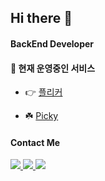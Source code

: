## Hi there 👋

#### BackEnd Developer
#### 🌱 현재 운영중인 서비스 
- 👉 [플리커](https://a.simple-sns.link)

- ☘️ [Picky](https://www.picky-pick.com)


#### Contact Me
<p>
    <a href="https://docs.google.com/document/d/1qX3GO9tdmLur7JiQg0Uyfrm_AYz_Sfy3YzSz-bV8FP8" target="_blank">
        <img src="https://img.shields.io/badge/Portfolio-6495ED?style=for-the-badge&logo=read-the-docs&logoColor=white" />
    </a>
    <a href="https://matt1235.tistory.com" target="_blank">
        <img src="https://img.shields.io/badge/Tech%20blog-000000?style=for-the-badge&logo=github&logoColor=white" />
    </a>
    <a href="mailto:gkwjdtn1235@gmail.com">
        <img src="https://img.shields.io/badge/Gmail-D14836?style=for-the-badge&logo=gmail&logoColor=white" />
    </a>
</p>

